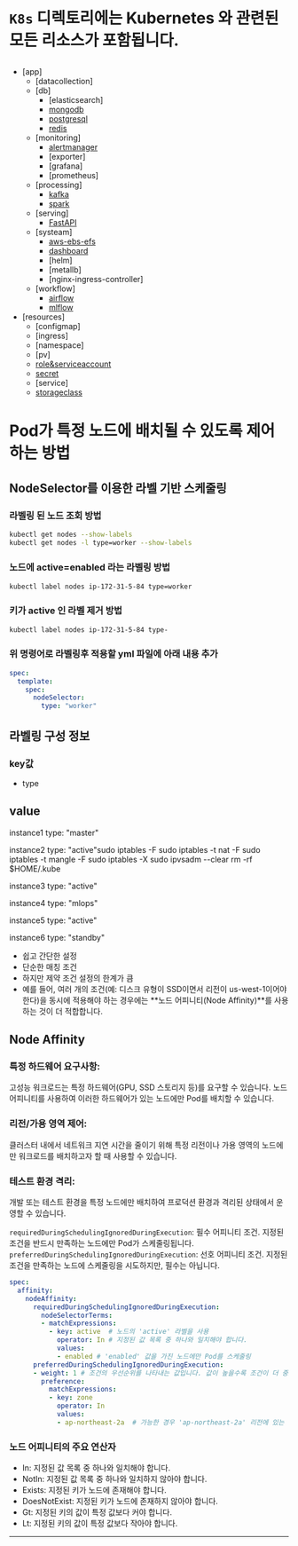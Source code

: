 # `K8s` 디렉토리에는 Kubernetes 와 관련된 모든 리소스가 포함됩니다.
## 
   - [app]
     - [datacollection]
     - [db]
       - [elasticsearch]
       - [mongodb](./app/db/mongodb/README.md)
       - [postgresql](./app/db/postgresql/README.md)
       - [redis](./app/db/redis/README.md)
     - [monitoring]
       - [alertmanager](./app/monitoring/alertmanager/README.md)
       - [exporter]
       - [grafana]
       - [prometheus]
     - [processing]
       - [kafka](./app/processing/kafka/README.md)
       - [spark](./app/processing/spark/README.md)
     - [serving]
       - [FastAPI](./app/serving/README.md)
     - [systeam]
       - [aws-ebs-efs](./app/system/aws-ebs-efs/README.md)
       - [dashboard](./app/system/dashboard/README.md)
       - [helm]
       - [metallb]
       - [nginx-ingress-controller]
     - [workflow]
       - [airflow](./app/workflow/airflow/README.md)
       - [mlflow](./app/workflow/mlflow/README.md)
   - [resources]
     - [configmap]
     - [ingress]
     - [namespace]
     - [pv]
     - [role&serviceaccount](./resources/role&serviceaccount/README.md)
     - [secret](./resources/secret/README.md)
     - [service]
     - [storageclass](./resources/storageclass/README.md)


# Pod가 특정 노드에 배치될 수 있도록 제어하는 방법
## NodeSelector를 이용한 라벨 기반 스케줄링

### 라벨링 된 노드 조회 방법
```bash
kubectl get nodes --show-labels
kubectl get nodes -l type=worker --show-labels
```

### 노드에 active=enabled 라는 라벨링 방법
```bash
kubectl label nodes ip-172-31-5-84 type=worker
```
### 키가 active 인 라벨 제거 방법
```bash
kubectl label nodes ip-172-31-5-84 type-
```
### 위 명령어로 라벨링후 적용할 yml 파일에 아래 내용 추가
```yml
spec:
  template:
    spec:
      nodeSelector:
        type: "worker"
```

## 라벨링 구성 정보

### key값 
- type
##  value
instance1
type: "master"

instance2
type: "active"sudo iptables -F
sudo iptables -t nat -F
sudo iptables -t mangle -F
sudo iptables -X
sudo ipvsadm --clear
rm -rf $HOME/.kube

instance3
type: "active"

instance4 
type: "mlops"

instance5
type: "active"

instance6 
type: "standby"

- 쉽고 간단한 설정 
- 단순한 매칭 조건
- 하지만 제약 조건 설정의 한계가 큼
- 예를 들어, 여러 개의 조건(예: 디스크 유형이 SSD이면서 리전이 us-west-1이어야 한다)을 동시에 적용해야 하는 경우에는 **노드 어피니티(Node Affinity)**를 사용하는 것이 더 적합합니다.


## Node Affinity

### 특정 하드웨어 요구사항:

고성능 워크로드는 특정 하드웨어(GPU, SSD 스토리지 등)를 요구할 수 있습니다. 노드 어피니티를 사용하여 이러한 하드웨어가 있는 노드에만 Pod를 배치할 수 있습니다.

### 리전/가용 영역 제어:

클러스터 내에서 네트워크 지연 시간을 줄이기 위해 특정 리전이나 가용 영역의 노드에만 워크로드를 배치하고자 할 때 사용할 수 있습니다.

### 테스트 환경 격리:

개발 또는 테스트 환경을 특정 노드에만 배치하여 프로덕션 환경과 격리된 상태에서 운영할 수 있습니다.

`requiredDuringSchedulingIgnoredDuringExecution`: 필수 어피니티 조건. 지정된 조건을 반드시 만족하는 노드에만 Pod가 스케줄링됩니다.
`preferredDuringSchedulingIgnoredDuringExecution`: 선호 어피니티 조건. 지정된 조건을 만족하는 노드에 스케줄링을 시도하지만, 필수는 아닙니다.

```yml
spec:
  affinity:
    nodeAffinity:
      requiredDuringSchedulingIgnoredDuringExecution:
        nodeSelectorTerms:
        - matchExpressions:
          - key: active  # 노드의 'active' 라벨을 사용
            operator: In # 지정된 값 목록 중 하나와 일치해야 합니다.
            values:
            - enabled # 'enabled' 값을 가진 노드에만 Pod를 스케줄링
      preferredDuringSchedulingIgnoredDuringExecution:
      - weight: 1 # 조건의 우선순위를 나타내는 값입니다. 값이 높을수록 조건이 더 중요하게 고려됩니다.
        preference:
          matchExpressions:
          - key: zone
            operator: In
            values:
            - ap-northeast-2a  # 가능한 경우 'ap-northeast-2a' 리전에 있는 노드를 선호
```

### 노드 어피니티의 주요 연산자
- In: 지정된 값 목록 중 하나와 일치해야 합니다.
- NotIn: 지정된 값 목록 중 하나와 일치하지 않아야 합니다.
- Exists: 지정된 키가 노드에 존재해야 합니다.
- DoesNotExist: 지정된 키가 노드에 존재하지 않아야 합니다.
- Gt: 지정된 키의 값이 특정 값보다 커야 합니다.
- Lt: 지정된 키의 값이 특정 값보다 작아야 합니다.


---




